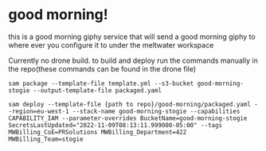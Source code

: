 # good morning!
this is a good morning giphy service that will send a good morning giphy to where ever you configure it to under the meltwater workspace

Currently no drone build. to build and deploy run the commands manually in the repo(these commands can be found in the drone file)

```
sam package --template-file template.yml --s3-bucket good-morning-stogie --output-template-file packaged.yaml

sam deploy --template-file {path to repo}/good-morning/packaged.yaml --region=eu-west-1 --stack-name good-morning-stogie --capabilities CAPABILITY_IAM --parameter-overrides BucketName=good-morning-stogie SecretsLastUpdated="2022-11-09T08:13:11.999000-05:00" --tags MWBilling_CoE=PRSolutions MWBilling_Department=422 MWBilling_Team=stogie
```